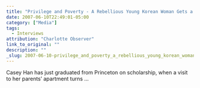 ```yaml
---
title: "Privilege and Poverty - A Rebellious Young Korean Woman Gets a Crash…"
date: 2007-06-10T22:49:01-05:00
category: ["Media"]
tags:
  - Interviews
attribution: "Charlotte Observer"
link_to_original: ""
description: ""
_slug: 2007-06-10-privilege_and_poverty_a_rebellious_young_korean_woman_gets_a_crash
---
```


Casey Han has just graduated from Princeton on scholarship, when a visit to her parents’ apartment turns ...
